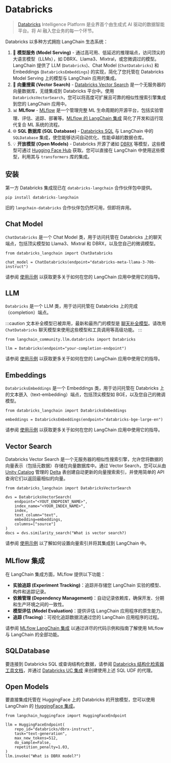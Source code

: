 Databricks
==========

> [Databricks](https://www.databricks.com/) Intelligence Platform 是业界首个由生成式 AI 驱动的数据智能平台。将 AI 融入您业务的每一个环节。

Databricks 以多种方式拥抱 LangChain 生态系统：

1. 🚀 **模型服务 (Model Serving)** - 通过高可用、低延迟的推理端点，访问顶尖的大语言模型（LLMs），如 DBRX、Llama3、Mixtral，或您微调过的模型。LangChain 提供了 LLM (`Databricks`)、Chat Model (`ChatDatabricks`) 和 Embeddings (`DatabricksEmbeddings`) 的实现，简化了您托管在 Databricks Model Serving 上的模型与 LangChain 应用的集成。
2. 📃 **向量搜索 (Vector Search)** - [Databricks Vector Search](https://www.databricks.com/product/machine-learning/vector-search) 是一个无服务器的向量数据库，无缝集成到 Databricks 平台中。使用 `DatabricksVectorSearch`，您可以将高度可扩展且可靠的相似性搜索引擎集成到您的 LangChain 应用中。
3. 📊 **MLflow** - [MLflow](https://mlflow.org/) 是一个管理完整 ML 生命周期的开源平台，包括实验管理、评估、追踪、部署等。[MLflow 的 LangChain 集成](/docs/integrations/providers/mlflow_tracking) 简化了开发和运行现代复合 ML 系统的流程。
4. 🌐 **SQL 数据库 (SQL Database)** - [Databricks SQL](https://www.databricks.com/product/databricks-sql) 与 LangChain 中的 `SQLDatabase` 集成，使您能够访问自动优化、性能卓越的数据仓库。
5. 💡 **开放模型 (Open Models)** - Databricks 开源了诸如 [DBRX](https://www.databricks.com/blog/introducing-dbrx-new-state-art-open-llm) 等模型，这些模型可通过 [Hugging Face Hub](https://huggingface.co/databricks/dbrx-instruct) 获取。您可以直接在 LangChain 中使用这些模型，利用其与 `transformers` 库的集成。

安装
------------

第一方 Databricks 集成现已在 `databricks-langchain` 合作伙伴包中提供。

```
pip install databricks-langchain
```

旧的 `langchain-databricks` 合作伙伴包仍然可用，但即将弃用。

Chat Model
----------

`ChatDatabricks` 是一个 Chat Model 类，用于访问托管在 Databricks 上的聊天端点，包括顶尖模型如 Llama3、Mixtral 和 DBRX，以及您自己的微调模型。

```
from databricks_langchain import ChatDatabricks

chat_model = ChatDatabricks(endpoint="databricks-meta-llama-3-70b-instruct")
```

请参阅 [使用示例](/docs/integrations/chat/databricks) 以获取更多关于如何在您的 LangChain 应用中使用它的指导。

LLM
---

`Databricks` 是一个 LLM 类，用于访问托管在 Databricks 上的完成（completion）端点。

:::caution
文本补全模型已被弃用，最新和最热门的模型是 [聊天补全模型](/docs/concepts/chat_models)。请改用 `ChatDatabricks` 聊天模型来使用这些模型和工具调用等高级功能。
:::

```
from langchain_community.llm.databricks import Databricks

llm = Databricks(endpoint="your-completion-endpoint")
```

请参阅 [使用示例](/docs/integrations/llms/databricks) 以获取更多关于如何在您的 LangChain 应用中使用它的指导。

Embeddings
----------

`DatabricksEmbeddings` 是一个 Embeddings 类，用于访问托管在 Databricks 上的文本嵌入（text-embedding）端点，包括顶尖模型如 BGE，以及您自己的微调模型。

```
from databricks_langchain import DatabricksEmbeddings

embeddings = DatabricksEmbeddings(endpoint="databricks-bge-large-en")
```

请参阅 [使用示例](/docs/integrations/text_embedding/databricks) 以获取更多关于如何在您的 LangChain 应用中使用它的指导。

Vector Search
-------------

Databricks Vector Search 是一个无服务器的相似性搜索引擎，允许您将数据的向量表示（包括元数据）存储在向量数据库中。通过 Vector Search，您可以从由 [Unity Catalog](https://www.databricks.com/product/unity-catalog) 管理的 [Delta](https://docs.databricks.com/en/introduction/delta-comparison.html) 表创建自动更新的向量搜索索引，并使用简单的 API 查询它们以返回最相似的向量。

```
from databricks_langchain import DatabricksVectorSearch

dvs = DatabricksVectorSearch(
    endpoint="<YOUT_ENDPOINT_NAME>",
    index_name="<YOUR_INDEX_NAME>",
    index,
    text_column="text",
    embedding=embeddings,
    columns=["source"]
)
docs = dvs.similarity_search("What is vector search?)
```

请参阅 [使用示例](/docs/integrations/vectorstores/databricks_vector_search) 以了解如何设置向量索引并将其集成到 LangChain 中。

MLflow 集成
------------------

在 LangChain 集成方面，MLflow 提供以下功能：

- **实验追踪 (Experiment Tracking)**：追踪并存储您 LangChain 实验的模型、构件和追踪记录。
- **依赖管理 (Dependency Management)**：自动记录依赖库，确保开发、分期和生产环境之间的一致性。
- **模型评估 (Model Evaluation)**：提供评估 LangChain 应用程序的原生能力。
- **追踪 (Tracing)**：可视化追踪数据流通过您的 LangChain 应用程序的过程。

请参阅 [MLflow LangChain 集成](/docs/integrations/providers/mlflow_tracking) 以通过详尽的代码示例和指南了解使用 MLflow 与 LangChain 的全部功能。

SQLDatabase
-----------
要连接到 Databricks SQL 或查询结构化数据，请参阅 [Databricks 结构化检索器工具文档](https://docs.databricks.com/en/generative-ai/agent-framework/structured-retrieval-tools.html#table-query-tool)，并通过 [Databricks UC 集成](https://docs.unitycatalog.io/ai/integrations/langchain/) 来创建使用上述 SQL UDF 的代理。

Open Models
-----------

要直接集成托管在 HuggingFace 上的 Databricks 的开放模型，您可以使用 LangChain 的 [HuggingFace 集成](/docs/integrations/providers/huggingface)。

```
from langchain_huggingface import HuggingFaceEndpoint

llm = HuggingFaceEndpoint(
    repo_id="databricks/dbrx-instruct",
    task="text-generation",
    max_new_tokens=512,
    do_sample=False,
    repetition_penalty=1.03,
)
llm.invoke("What is DBRX model?")
```